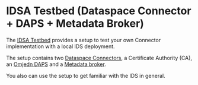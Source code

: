 # IDSA Testbed (Dataspace Connector + DAPS + Metadata Broker)

The [IDSA Testbed](https://github.com/International-Data-Spaces-Association/IDS-testbed) provides a setup to test your own Connector implementation with a local IDS deployment.

The setup contains two [Dataspace Connectors](https://github.com/International-Data-Spaces-Association/DataspaceConnector), a Certificate Authority (CA), an [Omjedn DAPS](https://github.com/Fraunhofer-AISEC/omejdn-server) and a [Metadata broker](https://github.com/International-Data-Spaces-Association/metadata-broker-open-core).

You also can use the setup to get familiar with the IDS in general.


